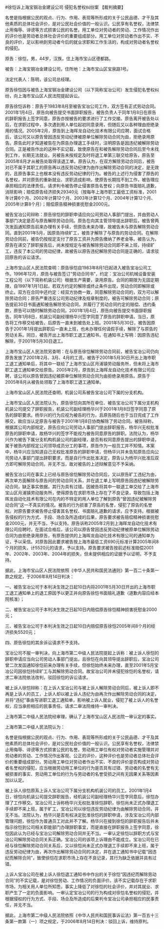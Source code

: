 #徐恺诉上海宝钢冶金建设公司 侵犯名誉权纠纷案 
【裁判摘要】

名誉是指根据公民的观点、行为、作用、表现等所形成的关于公民品德、才干及其他素质的总体社会评价，是对公民社会价值的一般认识。公民享有名誉权，法律禁止用侮辱、诽谤等方式损害公民的名誉。用工单位对劳动者的劳动、工作情况作出的评价也是劳动者总体社会评价的重要组成部分。用工单位对劳动者作出不实、不良的评价，足以影响到劳动者今后的就业求职和工作生活的，构成对劳动者名誉权的侵犯。



原告：徐恺，男，44岁，汉族，住上海市宝山区德都路。

被告：上海宝钢冶金建设公司，住所地：上海市宝山区宝泉路1号。

法定代表人：陈明，该公司总经理。

原告徐恺因与被告上海宝钢冶金建设公司（以下简称宝冶公司）发生侵犯名誉权纠纷，向上海市宝山区人民法院提起诉讼。

原告徐恺诉称：原告于1983年8月至被告宝冶公司工作，双方签有正式劳动合同。2001年1月4日，原告向被告提交书面辞职报告，被告负责人于同年1月8日在原告的辞职报告上签字同意，原告亦按被告的要求进行了工作交接。原告离开被告处以后，在求职过程中，多次遇到用人单位起初同意录用，但随后又以各种理由拒绝录用的情况。2005年2月，原告到上海晖龙自动化技术有限公司应聘，面试合格后，该公司又以原告曾因违反劳动纪律被原单位解除劳动合同为由，拒绝录用原告。原告此时才知道被告在为原告办理退工手续时，注明原告是因违纪被解除劳动合同。正是被告作出的这种不实记载，致使原告在和被告解除劳动合同后至今未找到工作，长期无法就业。另被告未按规定及时将退工单第三联交给原告，原告至2005年8月才从被告处取得该退工单。原告认为，在双方解除劳动合同后，被告对已不属于其职工的原告再以违反劳动纪律为由作出解除劳动合同的决定，是无效的，且原告事实上也根本没有违反劳动纪律的行为。被告的上述行为侵害了原告的名誉权，并对原告的重新就业、求职造成影响，使原告长期找不到工作，被告理应承担相应的法律责任。请求判令被告停止侵害原告名誉权；向原告书面赔礼道歉，消除影响；赔偿原告经济损失29340元（按每年上海市职工最低工资标准，2001年计算6个月、2002年计算12个月、2003年计算12个月、2004年计算12个月、2005年计算8个月）；赔偿原告精神损害抚慰金2000元。

被告宝冶公司辩称：原告徐恺的辞职申请应向公司劳动人事部门提出，并由劳动人事部门决定是否与原告解除劳动合同。原告在向其主管领导提出辞职后，被告曾两次发函通知原告前来办理有关手续，但原告未来办理，故被告未与原告解除劳动合同。直到2001年5月，因原告持续旷工，被告才解除了与原告的劳动合同。在解除劳动合同前，被告仍按规定支付了原告工资并为原告缴纳了养老金等。被告认为，原告在递交了辞职报告后，尚未按规定与被告解除劳动合同即不来上班，持续旷工，违反了本公司的劳动纪律，故被告以原告违纪解除劳动合同是正确的，请求驳回原告的诉讼请求。

上海市宝山区人民法院查明：原告徐恺自1983年8月1日起进入被告宝冶公司工作。1996年12月，原告与被告签订“劳动合同书”，约定：宝冶公司机械设备安装工程公司（以下简称机装公司）根据生产需要，录用原告。合同的期限为无固定期限，自1997年1月1日起，若双方约定的解除或终止条件出现，劳动合同即解除或终止。双方在合同中还约定：经双方协商一致，同意解除劳动合同的，双方可以解除劳动合同；原告严重违反公司劳动纪律及规章制度的，被告可解除劳动合同；原告提前30日书面通知被告解除劳动合同，并履行了劳动合同约定的赔偿、违约条款，原告可以随时解除劳动合同。2001年1月4日，原告向被告提交书面辞职报告。同年1月8日，机装公司副经理杨华兴签字同意了原告的辞职申请。当日，原告将工作移交给被告。后原告一直未到被告处上班。2001年5月30日，被告因原告于2001年1月提出辞职后一直未上班，也未办理任何请假手续，解除了与原告的劳动关系。同日，被告开出上海市职工退工通知书，在通知书上写明：因原告违纪解除，于2001年5月30日退工。

上海市宝山区人民法院另查明：在与原告徐恺解除劳动合同前，被告宝冶公司仍向原告发放了2001年2月、3月、4月的工资。被告于2001年5月30日开出上海市职工退工通知单后，将其中一联给了上海市宝山区月浦镇劳动服务所，但未将上海市职工退工通知单交给原告。2005年2月，原告到上海晖龙自动化技术有限公司应聘，该公司以原告曾因违纪被原单位解除劳动合同为由拒绝录用原告。原告于2005年8月从被告处领取了上海市职工退工通知单。

上海市宝山区人民法院还查明，机装公司系被告宝冶公司下属的分支机构。

上海市宝山区人民法院认为，原告徐恺向其所在单位、被告宝冶公司下属分支机构机装公司提交了辞职报告，机装公司副经理杨华兴于2001年1月8日签字同意了原告的辞职要求。杨华兴的行为应视为被告的行为，且原告随后也于当日完成了工作移交，故应当认定原告与被告于2001年1月8日协商解除了劳动合同。被告辩称，根据其公司内部规定，原告应向公司劳动人事部门提出辞职报告，杨华兴无权批准原告的辞职申请，故杨华兴的签字不能视为被告同意原告的辞职。法院认为，杨华兴作为被告下属分支机构机装公司的副经理，是否有权同意原告提出的辞职申请，属于被告内部规定公司领导成员分工的事项，原告作为一般员工并不知情。本案中，杨华兴应当知道自己无权批准原告的辞职申请，但杨华兴并未告知原告应向公司劳动人事部门提出辞职要求，而是自行作出批准决定，原告认为杨华兴批准后双方即可解除劳动合同，并无不当，故对被告的上述辩解意见不予采纳。

被告宝冶公司在事实上已经与原告徐恺解除劳动合同后，又以原告旷工违纪为由，再次单方面解除与原告间的劳动合同关系，并在退工单上写明原告因违纪被解除劳动合同，缺乏事实依据，其行为具有过错。因被告将其中一联退工单交给了上海市宝山区月浦镇劳动服务所，使得原告在求职市场上存在了不良记录，导致包括上海晖龙自动化技术有限公司在内的不特定的用人单位了解到原告“曾因违纪被解除劳动合同”这一不真实的情况。被告的行为损害了原告的名誉，侵犯了原告的名誉权。对原告要求被告停止侵害其名誉权、书面赔礼道歉的请求，应予支持。根据被告侵权的行为方式、手段、场合及所造成的后果，原告要求被告赔偿精神损害抚慰金2000元，并无不当，予以支持。原告诉称2005年2月到上海晖龙自动化技术有限公司应聘时，在面试合格后，该公司以原告曾因违反劳动纪律被原单位解除劳动合同为由拒绝录用原告，有原告提供的上海晖龙自动化技术有限公司的通知单为证，予以采信。对原告因此要求被告按上海市最低工资690元标准计算2005年间8个月的损失，计5520元的请求，予以支持。原告要求被告按前述标准赔偿2001年、2002年、2003年、2004年的损失，但未提供相应的证据予以证明，不予支持。

据此，上海市宝山区人民法院依照《中华人民共和国民法通则》第一百二十条第一款之规定，于2006年8月14日判决：

一、被告宝冶公司于本判决生效之日起10日内将2001年5月30日开出的上海市职工退工通知单上的退工原因予以更正并向原告徐恺书面赔礼道歉（道歉内容应经本院核准）；

二、被告宝冶公司于本判决生效之日起10日内赔偿原告徐恺精神损害抚慰金2000元；

三、被告宝冶公司于本判决生效之日起10日内赔偿原告徐恺2005年间8个月的经济损失5520元；

四、原告徐恺的其余诉讼请求不予支持。

宝冶公司不服一审判决，向上海市第二中级人民法院提起上诉称：被上诉人徐恺的辞职申请应当向公司劳动人事部门提出，且徐恺在向其领导提出辞职后，宝冶公司曾二次发函通知徐恺前来办理有关手续，但徐恺始终未来办理，直至2001年5月宝冶公司因徐恺持续旷工与其解除劳动合同。故宝冶公司并未侵犯徐恺的名誉权，请求二审法院依法改判，驳回徐恺的诉讼请求。

被上诉人徐恺辩称：在上诉人宝冶公司与被上诉人解除劳动合同后，被上诉人即不再是上诉人的员工，上诉人却以被上诉人违纪为由再次作出解除劳动合同的决定，并将“违纪”事由写进职工退工通知单，影响被上诉人就业，侵犯了被上诉人的名誉权，应当承担相应的民事责任。请求二审法院维持一审判决。

上海市第二中级人民法院经审理，确认了上海市宝山区人民法院一审认定的事实。

上海市第二中级人民法院认为：

名誉是指根据公民的观点、行为、作用、表现等所形成的关于公民品德、才干及其他素质的总体社会评价，是对公民社会价值的一般认识。公民享有名誉权，法律禁止用侮辱、诽谤等方式损害公民的名誉。劳动用工单位有权对劳动者实施管理并对劳动者的劳动、工作情况作出客观、公正的评价，这种评价也是劳动者总体社会评价的重要组成部分。劳动用工单位对劳动者作出不实、不良的评价是否构成对劳动者名誉权的侵犯，应当根据劳动用工单位的行为是否具有过错、劳动者的名誉有无被损害的事实、劳动用工单位的行为与劳动者的名誉受损之间有无因果关系等因素加以认定。

被上诉人徐恺原系上诉人宝冶公司下属分支机构机装公司的员工。2001年1月4日，徐恺向机装公司提交辞职报告，经机装公司副经理杨华兴签字同意后，徐恺办理了工作移交。宝冶公司上诉称杨华兴无权批准徐恺辞职，徐恺尚未正式办理退工手续即不来上班，属于旷工，宝冶公司以徐恺违反劳动纪律为由解除劳动合同，并无不当。法院认为，杨华兴是否有权决定批准徐恺的辞职申请，涉及宝冶公司内部管理问题，徐恺作为普通员工对此并不了解。杨华兴在接到徐恺的辞职报告后并未指示徐恺到公司相关职能部门办理辞职事宜，而是直接在辞职报告上签字同意，徐恺因此认为已经与宝冶公司解除劳动合同并无不当。一审认定徐恺以辞职方式与宝冶公司解除劳动合同关系正确，宝冶公司的该项上诉理由不能成立。宝冶公司在已经与徐恺解除劳动合同关系后，又以徐恺尚未正式办理退工手续即不来上班，属于违反劳动纪律为由，再次作出解除劳动合同的决定，并在退工通知书中记载“因违纪而解除合同”，致使徐恺在求职市场上存在不良记录，其行为缺乏依据并具有过错。

上诉人宝冶公司在被上诉人徐恺退工通知书中作出的关于徐恺“因违纪而解除劳动合同”的不实记载，是对徐恺劳动、工作情况的负面评价。该不实记载存在于求职市场，为相关用人单位所知悉，事实上降低了对徐恺的社会评价，并对其就业、求职产生了一定的负面影响。一审认定宝冶公司的行为构成对徐恺名誉权的侵犯，并根据侵权的行为方式、手段、场合及所造成的后果判令宝冶公司承担相应的民事责任，并无不当。

据此，上海市第二中级人民法院依照《中华人民共和国民事诉讼法》第一百五十三条第一款第（一）项之规定，于2006年8月14日判决：驳回上诉，维持原判。



